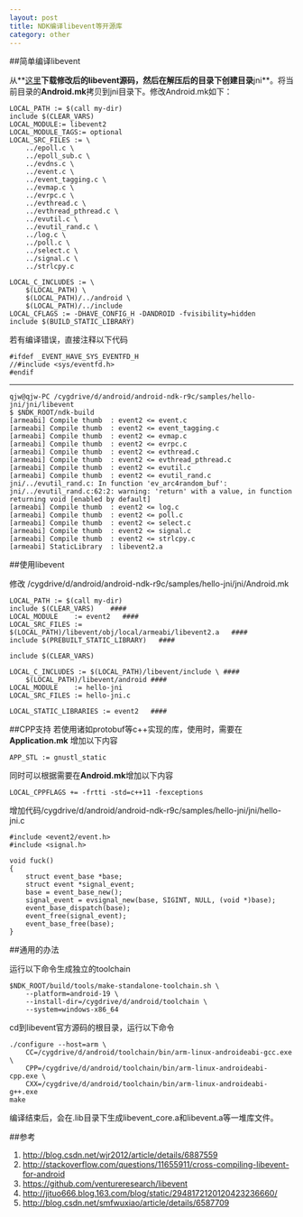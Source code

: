 ```yaml
---
layout: post
title: NDK编译libevent等开源库
category: other
---
```


##简单编译libevent

从**[这里](https://github.com/ventureresearch/libevent)**下载修改后的libevent源码，然后在解压后的目录下创建目录**jni**。将当前目录的**Android.mk**拷贝到jni目录下。修改Android.mk如下：

	LOCAL_PATH := $(call my-dir)
	include $(CLEAR_VARS)
	LOCAL_MODULE:= libevent2
	LOCAL_MODULE_TAGS:= optional
	LOCAL_SRC_FILES := \
		../epoll.c \
		../epoll_sub.c \
		../evdns.c \
		../event.c \
		../event_tagging.c \
		../evmap.c \
		../evrpc.c \
		../evthread.c \
		../evthread_pthread.c \
		../evutil.c \
		../evutil_rand.c \
		../log.c \
		../poll.c \
		../select.c \
		../signal.c \
		../strlcpy.c

	LOCAL_C_INCLUDES := \
		$(LOCAL_PATH) \
		$(LOCAL_PATH)/../android \
		$(LOCAL_PATH)/../include 
	LOCAL_CFLAGS := -DHAVE_CONFIG_H -DANDROID -fvisibility=hidden
	include $(BUILD_STATIC_LIBRARY)

若有编译错误，直接注释以下代码

	#ifdef _EVENT_HAVE_SYS_EVENTFD_H
	//#include <sys/eventfd.h>
	#endif
	
---

	qjw@qjw-PC /cygdrive/d/android/android-ndk-r9c/samples/hello-jni/jni/libevent
	$ $NDK_ROOT/ndk-build
	[armeabi] Compile thumb  : event2 <= event.c
	[armeabi] Compile thumb  : event2 <= event_tagging.c
	[armeabi] Compile thumb  : event2 <= evmap.c
	[armeabi] Compile thumb  : event2 <= evrpc.c
	[armeabi] Compile thumb  : event2 <= evthread.c
	[armeabi] Compile thumb  : event2 <= evthread_pthread.c
	[armeabi] Compile thumb  : event2 <= evutil.c
	[armeabi] Compile thumb  : event2 <= evutil_rand.c
	jni/../evutil_rand.c: In function 'ev_arc4random_buf':
	jni/../evutil_rand.c:62:2: warning: 'return' with a value, in function returning void [enabled by default]
	[armeabi] Compile thumb  : event2 <= log.c
	[armeabi] Compile thumb  : event2 <= poll.c
	[armeabi] Compile thumb  : event2 <= select.c
	[armeabi] Compile thumb  : event2 <= signal.c
	[armeabi] Compile thumb  : event2 <= strlcpy.c
	[armeabi] StaticLibrary  : libevent2.a

##使用libevent

修改 /cygdrive/d/android/android-ndk-r9c/samples/hello-jni/jni/Android.mk

	LOCAL_PATH := $(call my-dir)
	include $(CLEAR_VARS)    ####
	LOCAL_MODULE    := event2   ####  
	LOCAL_SRC_FILES := $(LOCAL_PATH)/libevent/obj/local/armeabi/libevent2.a   ####
	include $(PREBUILT_STATIC_LIBRARY)   ####

	include $(CLEAR_VARS)

	LOCAL_C_INCLUDES := $(LOCAL_PATH)/libevent/include \ ####
		$(LOCAL_PATH)/libevent/android ####
	LOCAL_MODULE    := hello-jni
	LOCAL_SRC_FILES := hello-jni.c

	LOCAL_STATIC_LIBRARIES := event2   ####
	
##CPP支持
若使用诸如protobuf等c++实现的库，使用时，需要在**Application.mk** 增加以下内容

	APP_STL := gnustl_static
	
同时可以根据需要在**Android.mk**增加以下内容

	LOCAL_CPPFLAGS += -frtti -std=c++11 -fexceptions

	
增加代码/cygdrive/d/android/android-ndk-r9c/samples/hello-jni/jni/hello-jni.c

	#include <event2/event.h>
	#include <signal.h>

	void fuck()
	{
		struct event_base *base;
		struct event *signal_event;
		base = event_base_new();
		signal_event = evsignal_new(base, SIGINT, NULL, (void *)base);
		event_base_dispatch(base);
		event_free(signal_event);
		event_base_free(base);
	}
	
##通用的办法

运行以下命令生成独立的toolchain

	$NDK_ROOT/build/tools/make-standalone-toolchain.sh \
		--platform=android-19 \
		--install-dir=/cygdrive/d/android/toolchain \
		--system=windows-x86_64
		
cd到libevent官方源码的根目录，运行以下命令

	./configure --host=arm \
		CC=/cygdrive/d/android/toolchain/bin/arm-linux-androideabi-gcc.exe \
		CPP=/cygdrive/d/android/toolchain/bin/arm-linux-androideabi-cpp.exe \
		CXX=/cygdrive/d/android/toolchain/bin/arm-linux-androideabi-g++.exe
	make
	
编译结束后，会在.lib目录下生成libevent_core.a和libevent.a等一堆库文件。

##参考
1. <http://blog.csdn.net/wjr2012/article/details/6887559>
1. <http://stackoverflow.com/questions/11655911/cross-compiling-libevent-for-android>
1. <https://github.com/ventureresearch/libevent>
1. <http://jituo666.blog.163.com/blog/static/2948172120120423236660/>
1. <http://blog.csdn.net/smfwuxiao/article/details/6587709>